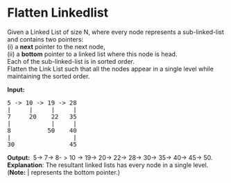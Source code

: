 # Flatten Linkedlist

Given a Linked List of size N, where every node represents a sub-linked-list and contains two pointers:  
(i) a **next** pointer to the next node,  
(ii) a **bottom** pointer to a linked list where this node is head.  
Each of the sub-linked-list is in sorted order.  
Flatten the Link List such that all the nodes appear in a single level while maintaining the sorted order.

**Input:**
<pre>
5 -> 10 -> 19 -> 28
|     |     |     | 
7     20    22   35
|           |     | 
8          50    40
|                 | 
30               45
</pre>
**Output:**  5-> 7-> 8- > 10 -> 19-> 20->
22-> 28-> 30-> 35-> 40-> 45-> 50.
**Explanation**:
The resultant linked lists has every 
node in a single level.
(**Note:** | represents the bottom pointer.)